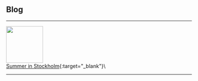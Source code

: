 ## Blog

---

<img src="https://philipp-heinrich.github.io/images/1.JPG" width="100">\
[Summer in Stockholm](/posts/summer-in-stockholm){:target="_blank"}\

---
